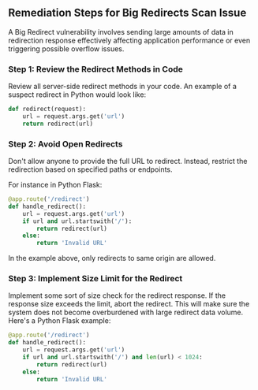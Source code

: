 

## Remediation Steps for Big Redirects Scan Issue
A Big Redirect vulnerability involves sending large amounts of data in redirection response effectively affecting application performance or even triggering possible overflow issues.

### Step 1: Review the Redirect Methods in Code
Review all server-side redirect methods in your code. An example of a suspect redirect in Python would look like:

```python
def redirect(request):
    url = request.args.get('url')
    return redirect(url)
```

### Step 2: Avoid Open Redirects
Don't allow anyone to provide the full URL to redirect. Instead, restrict the redirection based on specified paths or endpoints. 

For instance in Python Flask:
  
```python
@app.route('/redirect')
def handle_redirect():
    url = request.args.get('url')
    if url and url.startswith('/'):
        return redirect(url)
    else:
        return 'Invalid URL'
```
In the example above, only redirects to same origin are allowed.

### Step 3: Implement Size Limit for the Redirect
Implement some sort of size check for the redirect response. If the response size exceeds the limit, abort the redirect. This will make sure the system does not become overburdened with large redirect data volume. Here's a Python Flask example:

```python
@app.route('/redirect')
def handle_redirect():
    url = request.args.get('url')
    if url and url.startswith('/') and len(url) < 1024:
        return redirect(url)
    else:
        return 'Invalid URL'
```